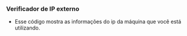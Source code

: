 ### Verificador de IP externo
- Esse código mostra as informações do ip da máquina que você está utilizando. 